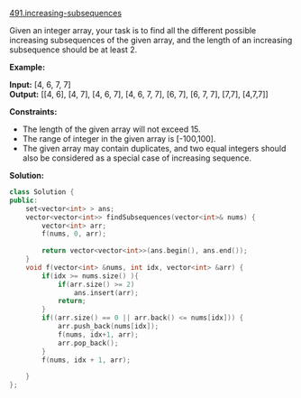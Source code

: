 [491.increasing-subsequences](https://leetcode.com/problems/increasing-subsequences/)  

Given an integer array, your task is to find all the different possible increasing subsequences of the given array, and the length of an increasing subsequence should be at least 2.

**Example:**

  
**Input:** \[4, 6, 7, 7\]  
**Output:** \[\[4, 6\], \[4, 7\], \[4, 6, 7\], \[4, 6, 7, 7\], \[6, 7\], \[6, 7, 7\], \[7,7\], \[4,7,7\]\]  

**Constraints:**

*   The length of the given array will not exceed 15.
*   The range of integer in the given array is \[-100,100\].
*   The given array may contain duplicates, and two equal integers should also be considered as a special case of increasing sequence.  



**Solution:**  

```cpp
class Solution {
public:
    set<vector<int> > ans;
    vector<vector<int>> findSubsequences(vector<int>& nums) {
        vector<int> arr;
        f(nums, 0, arr);
        
        return vector<vector<int>>(ans.begin(), ans.end());
    }
    void f(vector<int> &nums, int idx, vector<int> &arr) {
        if(idx >= nums.size() ){
            if(arr.size() >= 2)
                ans.insert(arr);
            return;
        }
        if((arr.size() == 0 || arr.back() <= nums[idx])) {
            arr.push_back(nums[idx]);
            f(nums, idx+1, arr);
            arr.pop_back();
        }
        f(nums, idx + 1, arr);
        
    }
};
```
      